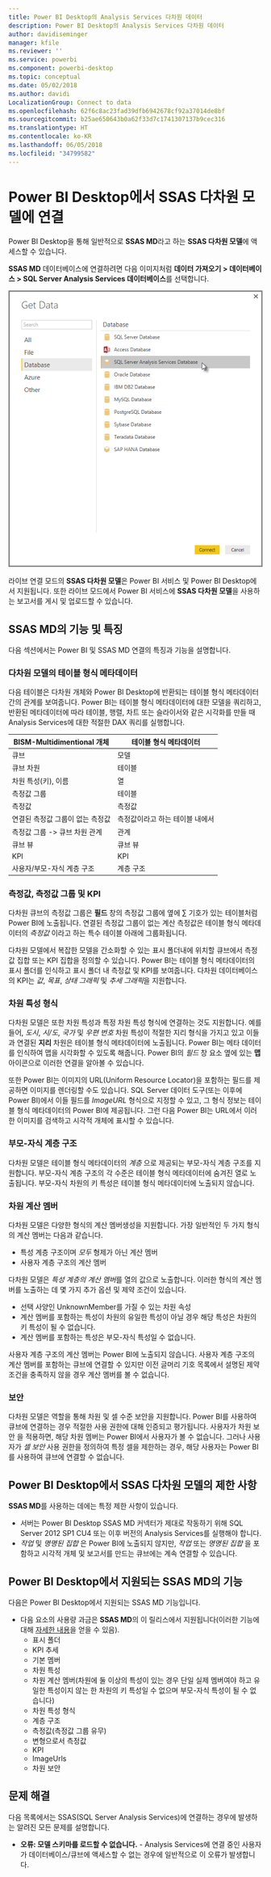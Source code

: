 ```yaml
---
title: Power BI Desktop의 Analysis Services 다차원 데이터
description: Power BI Desktop의 Analysis Services 다차원 데이터
author: davidiseminger
manager: kfile
ms.reviewer: ''
ms.service: powerbi
ms.component: powerbi-desktop
ms.topic: conceptual
ms.date: 05/02/2018
ms.author: davidi
LocalizationGroup: Connect to data
ms.openlocfilehash: 62f6c8ac23fad39dfb6942678cf92a37014de8bf
ms.sourcegitcommit: b25ae650643b0a62f33d7c1741307137b9cec316
ms.translationtype: HT
ms.contentlocale: ko-KR
ms.lasthandoff: 06/05/2018
ms.locfileid: "34799582"
---
```

# <a name="connect-to-ssas-multidimensional-models-in-power-bi-desktop"></a>Power BI Desktop에서 SSAS 다차원 모델에 연결
Power BI Desktop을 통해 일반적으로 **SSAS MD**라고 하는 **SSAS 다차원 모델**에 액세스할 수 있습니다.

**SSAS MD** 데이터베이스에 연결하려면 다음 이미지처럼 **데이터 가져오기 &gt; 데이터베이스 &gt; SQL Server Analysis Services 데이터베이스**를 선택합니다.

![](media/desktop-ssas-multidimensional/ssas-multidimensional-2.png)

라이브 연결 모드의 **SSAS 다차원 모델**은 Power BI 서비스 및 Power BI Desktop에서 지원됩니다. 또한 라이브 모드에서 Power BI 서비스에 **SSAS 다차원 모델**을 사용하는 보고서를 게시 및 업로드할 수 있습니다.

## <a name="capabilities-and-features-of-ssas-md"></a>SSAS MD의 기능 및 특징
다음 섹션에서는 Power BI 및 SSAS MD 연결의 특징과 기능을 설명합니다.

### <a name="tabular-metadata-of-multidimensional-models"></a>다차원 모델의 테이블 형식 메타데이터
다음 테이블은 다차원 개체와 Power BI Desktop에 반환되는 테이블 형식 메타데이터 간의 관계를 보여줍니다. Power BI는 테이블 형식 메타데이터에 대한 모델을 쿼리하고, 반환된 메타데이터에 따라 테이블, 행렬, 차트 또는 슬라이서와 같은 시각화를 만들 때 Analysis Services에 대한 적절한 DAX 쿼리를 실행합니다.

| BISM-Multidimentional 개체 | 테이블 형식 메타데이터 |
| --- | --- |
| 큐브 |모델 |
| 큐브 차원 |테이블 |
| 차원 특성(키), 이름 |열 |
| 측정값 그룹 |테이블 |
| 측정값 |측정값 |
| 연결된 측정값 그룹이 없는 측정값 |측정값이라고 하는 테이블 내에서 |
| 측정값 그룹 -> 큐브 차원 관계 |관계 |
| 큐브 뷰 |큐브 뷰 |
| KPI |KPI |
| 사용자/부모-자식 계층 구조 |계층 구조 |

### <a name="measures-measure-groups-and-kpis"></a>측정값, 측정값 그룹 및 KPI
다차원 큐브의 측정값 그룹은 **필드** 창의 측정값 그룹에 옆에 ∑ 기호가 있는 테이블처럼 Power BI에 노출됩니다. 연결된 측정값 그룹이 없는 계산 측정값은 테이블 형식 메타데이터의 *측정값* 이라고 하는 특수 테이블 아래에 그룹화됩니다.

다차원 모델에서 복잡한 모델을 간소화할 수 있는 표시 폴더내에 위치할 큐브에서 측정값 집합 또는 KPI 집합을 정의할 수 있습니다. Power BI는 테이블 형식 메타데이터의 표시 폴더를 인식하고 표시 폴더 내 측정값 및 KPI를 보여줍니다. 다차원 데이터베이스의 KPI는 *값*, *목표*, *상태 그래픽* 및 *추세 그래픽*을 지원합니다.

### <a name="dimension-attribute-type"></a>차원 특성 형식
다차원 모델은 또한 차원 특성과 특정 차원 특성 형식에 연결하는 것도 지원합니다. 예를 들어, *도시*, *시/도*, *국가* 및 *우편 번호* 차원 특성이 적절한 지리 형식을 가지고 있고 이들과 연결된 **지리** 차원은 테이블 형식 메타데이터에 노출됩니다. Power BI는 메타 데이터를 인식하여 맵을 시각화할 수 있도록 해줍니다. Power BI의 *필드* 창 요소 옆에 있는 **맵** 아이콘으로 이러한 연결을 알아볼 수 있습니다.

또한 Power BI는 이미지의 URL(Uniform Resource Locator)을 포함하는 필드를 제공하면 이미지를 렌더링할 수도 있습니다. SQL Server 데이터 도구(또는 이후에 Power BI)에서 이들 필드를 *ImageURL* 형식으로 지정할 수 있고, 그 형식 정보는 테이블 형식 메타데이터의 Power BI에 제공됩니다. 그런 다음 Power BI는 URL에서 이러한 이미지를 검색하고 시각적 개체에 표시할 수 있습니다.

### <a name="parent-child-hierarchies"></a>부모-자식 계층 구조
다차원 모델은 테이블 형식 메타데이터의 *계층* 으로 제공되는 부모-자식 계층 구조를 지원합니다. 부모-자식 계층 구조의 각 수준은 테이블 형식 메타데이터에 숨겨진 열로 노출됩니다. 부모-자식 차원의 키 특성은 테이블 형식 메타데이터에 노출되지 않습니다.

### <a name="dimension-calculated-members"></a>차원 계산 멤버
다차원 모델은 다양한 형식의 계산 멤버생성을 지원합니다. 가장 일반적인 두 가지 형식의 계산 멤버는 다음과 같습니다.

* 특성 계층 구조이며 *모두* 형제가 아닌 계산 멤버
* 사용자 계층 구조의 계산 멤버

다차원 모델은 *특성 계층의 계산 멤버*를 열의 값으로 노출합니다. 이러한 형식의 계산 멤버를 노출하는 데 몇 가지 추가 옵션 및 제약 조건이 있습니다.

* 선택 사양인 UnknownMember를 가질 수 있는 차원 속성
* 계산 멤버를 포함하는 특성이 차원의 유일한 특성이 아닐 경우 해당 특성은 차원의 키 특성이 될 수 없습니다.
* 계산 멤버를 포함하는 특성은 부모-자식 특성일 수 없습니다.

사용자 계층 구조의 계산 멤버는 Power BI에 노출되지 않습니다. 사용자 계층 구조의 계산 멤버를 포함하는 큐브에 연결할 수 있지만 이전 글머리 기호 목록에서 설명된 제약 조건을 충족하지 않을 경우 계산 멤버를 볼 수 없습니다.

### <a name="security"></a>보안
다차원 모델은 역할을 통해 차원 및 셀 수준 보안을 지원합니다. Power BI를 사용하여 큐브에 연결하는 경우 적절한 사용 권한에 대해 인증되고 평가됩니다. 사용자가 차원 보안 을 적용하면, 해당 차원 멤버는 Power BI에서 사용자가 볼 수 없습니다. 그러나 사용자가 *셀 보안* 사용 권한을 정의하여 특정 셀을 제한하는 경우, 해당 사용자는 Power BI를 사용하여 큐브에 연결할 수 없습니다.

## <a name="limitations-of-ssas-multidimensional-models-in-power-bi-desktop"></a>Power BI Desktop에서 SSAS 다차원 모델의 제한 사항
**SSAS MD**를 사용하는 데에는 특정 제한 사항이 있습니다.

* 서버는 Power BI Desktop SSAS MD 커넥터가 제대로 작동하기 위해 SQL Server 2012 SP1 CU4 또는 이후 버전의 Analysis Services를 실행해야 합니다.
* *작업* 및 *명명된 집합* 은 Power BI에 노출되지 않지만, *작업* 또는 *명명된 집합* 을 포함하고 시각적 개체 및 보고서를 만드는 큐브에는 계속 연결할 수 있습니다.

## <a name="supported-features-of-ssas-md-in-power-bi-desktop"></a>Power BI Desktop에서 지원되는 SSAS MD의 기능
다음은 Power BI Desktop에서 지원되는 SSAS MD 기능입니다.

* 다음 요소의 사용량 과금은 **SSAS MD**의 이 릴리스에서 지원됩니다(이러한 기능에 대해 [자세한 내용](https://msdn.microsoft.com/library/jj969574.aspx)을 얻을 수 있음).
  * 표시 폴더
  * KPI 추세
  * 기본 멤버
  * 차원 특성
  * 차원 계산 멤버(차원에 둘 이상의 특성이 있는 경우 단일 실제 멤버여야 하고 유일한 특성이지 않는 한 차원의 키 특성일 수 없으며 부모-자식 특성이 될 수 없습니다)
  * 차원 특성 형식
  * 계층 구조
  * 측정값(측정값 그룹 유무)
  * 변형으로서 측정값
  * KPI
  * ImageUrls
  * 차원 보안

## <a name="troubleshooting"></a>문제 해결 
다음 목록에서는 SSAS(SQL Server Analysis Services)에 연결하는 경우에 발생하는 알려진 모든 문제를 설명합니다. 

* **오류: 모델 스키마를 로드할 수 없습니다.** - Analysis Services에 연결 중인 사용자가 데이터베이스/큐브에 액세스할 수 없는 경우에 일반적으로 이 오류가 발생합니다.
